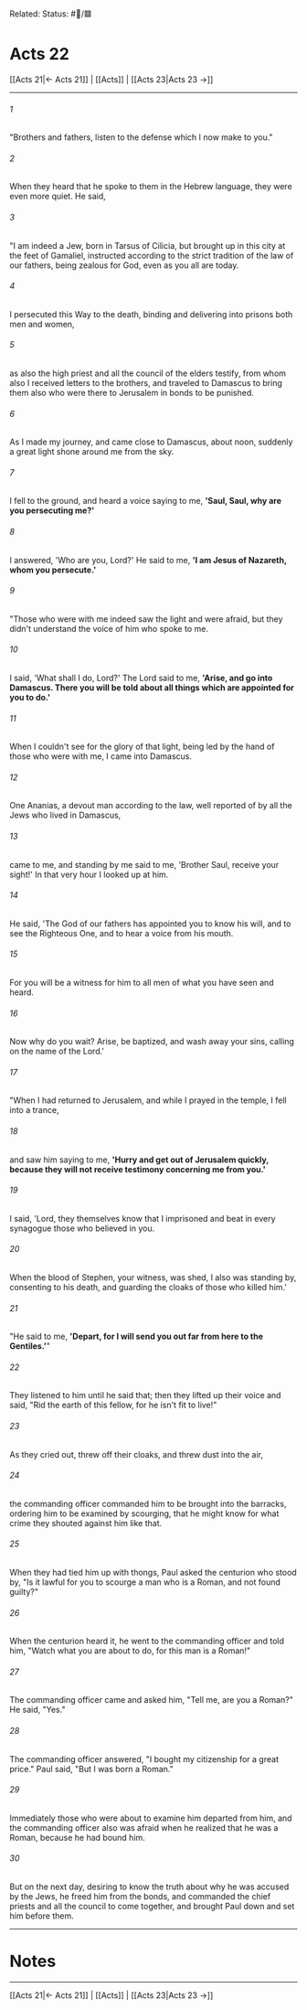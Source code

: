 Related:
Status: #📖/🟥
# Acts 22

[[Acts 21|← Acts 21]] | [[Acts]] | [[Acts 23|Acts 23 →]]
***



###### 1 
"Brothers and fathers, listen to the defense which I now make to you." 

###### 2 
When they heard that he spoke to them in the Hebrew language, they were even more quiet. He said, 

###### 3 
"I am indeed a Jew, born in Tarsus of Cilicia, but brought up in this city at the feet of Gamaliel, instructed according to the strict tradition of the law of our fathers, being zealous for God, even as you all are today. 

###### 4 
I persecuted this Way to the death, binding and delivering into prisons both men and women, 

###### 5 
as also the high priest and all the council of the elders testify, from whom also I received letters to the brothers, and traveled to Damascus to bring them also who were there to Jerusalem in bonds to be punished. 

###### 6 
As I made my journey, and came close to Damascus, about noon, suddenly a great light shone around me from the sky. 

###### 7 
I fell to the ground, and heard a voice saying to me, **'Saul, Saul, why are you persecuting me?'** 

###### 8 
I answered, 'Who are you, Lord?' He said to me, **'I am Jesus of Nazareth, whom you persecute.'** 

###### 9 
"Those who were with me indeed saw the light and were afraid, but they didn't understand the voice of him who spoke to me. 

###### 10 
I said, 'What shall I do, Lord?' The Lord said to me, **'Arise, and go into Damascus. There you will be told about all things which are appointed for you to do.'** 

###### 11 
When I couldn't see for the glory of that light, being led by the hand of those who were with me, I came into Damascus. 

###### 12 
One Ananias, a devout man according to the law, well reported of by all the Jews who lived in Damascus, 

###### 13 
came to me, and standing by me said to me, 'Brother Saul, receive your sight!' In that very hour I looked up at him. 

###### 14 
He said, 'The God of our fathers has appointed you to know his will, and to see the Righteous One, and to hear a voice from his mouth. 

###### 15 
For you will be a witness for him to all men of what you have seen and heard. 

###### 16 
Now why do you wait? Arise, be baptized, and wash away your sins, calling on the name of the Lord.' 

###### 17 
"When I had returned to Jerusalem, and while I prayed in the temple, I fell into a trance, 

###### 18 
and saw him saying to me, **'Hurry and get out of Jerusalem quickly, because they will not receive testimony concerning me from you.'** 

###### 19 
I said, 'Lord, they themselves know that I imprisoned and beat in every synagogue those who believed in you. 

###### 20 
When the blood of Stephen, your witness, was shed, I also was standing by, consenting to his death, and guarding the cloaks of those who killed him.' 

###### 21 
"He said to me, **'Depart, for I will send you out far from here to the Gentiles.'**" 

###### 22 
They listened to him until he said that; then they lifted up their voice and said, "Rid the earth of this fellow, for he isn't fit to live!" 

###### 23 
As they cried out, threw off their cloaks, and threw dust into the air, 

###### 24 
the commanding officer commanded him to be brought into the barracks, ordering him to be examined by scourging, that he might know for what crime they shouted against him like that. 

###### 25 
When they had tied him up with thongs, Paul asked the centurion who stood by, "Is it lawful for you to scourge a man who is a Roman, and not found guilty?" 

###### 26 
When the centurion heard it, he went to the commanding officer and told him, "Watch what you are about to do, for this man is a Roman!" 

###### 27 
The commanding officer came and asked him, "Tell me, are you a Roman?" He said, "Yes." 

###### 28 
The commanding officer answered, "I bought my citizenship for a great price." Paul said, "But I was born a Roman." 

###### 29 
Immediately those who were about to examine him departed from him, and the commanding officer also was afraid when he realized that he was a Roman, because he had bound him. 

###### 30 
But on the next day, desiring to know the truth about why he was accused by the Jews, he freed him from the bonds, and commanded the chief priests and all the council to come together, and brought Paul down and set him before them.

---
# Notes


***
[[Acts 21|← Acts 21]] | [[Acts]] | [[Acts 23|Acts 23 →]]
